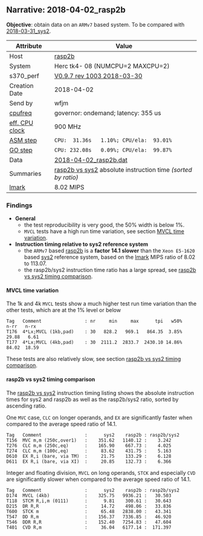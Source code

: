 ## Narrative: 2018-04-02_rasp2b

**Objective**: obtain data on an `ARMv7` based system.
To be compared with [2018-03-31_sys2](2018-03-31_sys2.md).

| Attribute | Value |
| --------- | ----- |
| Host   | [rasp2b](hostinfo_rasp2b.md) |
| System | Herc tk4- 08 (NUMCPU=2 MAXCPU=2) |
| s370_perf | [V0.9.7  rev  1003  2018-03-30](https://github.com/wfjm/s370-perf/blob/2685ff0/codes/s370_perf.asm) |
| Creation Date | 2018-04-02 |
| Send by | wfjm |
| [cpufreq](README_narr.md#user-content-cpufreq) | governor: ondemand; latency: 355 us |
| [eff. CPU clock](README_narr.md#user-content-effclk) | 900 MHz |
| [ASM step](README_narr.md#user-content-asm) | `CPU:  31.36s   1.10%; CPU/ela:  93.01%` |
| [GO step](README_narr.md#user-content-go)   | `CPU: 232.08s   0.09%; CPU/ela:  99.87%` |
| Data | [2018-04-02_rasp2b.dat](../data/2018-04-02_rasp2b.dat) |
| Summaries | [rasp2b vs sys2](sum_2018-04-02_sys2_and_rasp2b.dat) absolute instruction time _(sorted by ratio)_ |
| [lmark](README_narr.md#user-content-lmark) | 8.02 MIPS |

### Findings <a name="find"></a>
- **General**
  - the test reproducibility is very good, the 50% width is below 1%.
  - `MVCL` tests have a high run time variation, see section
    [MVCL time variation](#user-content-find-mvcl-tvar).
- **Instruction timing relative to sys2 reference system**
  - the `ARMv7` based [rasp2b](hostinfo_rasp2b.md) is a **factor 14.1 slower**
    than the `Xeon E5-1620` based [sys2](hostinfo_sys2.md) reference system,
    based on the [lmark](README_narr.md#user-content-lmark) MIPS ratio of
    8.02 to 113.07.
  - the rasp2b/sys2 instruction time ratio has a large spread, see
    [rasp2b vs sys2 timing comparison](#user-content-find-vs-sys2).

#### MVCL time variation <a name="find-mvcl-tvar"></a>
The 1k and 4k `MVCL` tests show a much higher test run time variation than the
other tests, which are at the 1% level or below
```
Tag   Comment                : nr     min     max      tpi   w50%    n-rr   n-rx
T176  4*Lx;MVCL (1kb,pad)    : 30   828.2   969.1   864.35  3.85%   29.88   6.61
T177  4*Lx;MVCL (4kb,pad)    : 30  2111.2  2833.7  2430.10 14.86%   84.02  18.59
```
These tests are also relatively slow, see section
[rasp2b vs sys2 timing comparison](#user-content-find-vs-sys2).

#### rasp2b vs sys2 timing comparison <a name="find-vs-sys2"></a>
The [rasp2b vs sys2](sum_2018-04-02_sys2_and_rasp2b.dat) instruction
timing listing shows the  absolute instruction times for sys2 and rasp2b
as well as the rasp2b/sys2 ratio, sorted by ascending ratio.

One `MVC` case, `CLC` on longer operands, and `EX` are significantly faster
when compared to the average speed ratio of 14.1.
```
Tag   Comment                :      sys2    rasp2b : rasp2b/sys2
T156  MVC m,m (250c,over1)   :    351.62   1140.12 :    3.242
T276  CLC m,m (250c,eq)      :    165.90    667.73 :    4.025
T274  CLC m,m (100c,eq)      :     83.62    431.75 :    5.163
D610  EX R,i (bare, via TM)  :     21.75    133.29 :    6.128
D611  EX R,i (bare, via XI)  :     20.85    132.73 :    6.366
```

Integer and floating division, `MVCL` on long operands, `STCK` and especially
`CVD` are significantly slower when compared to the average speed ratio of 14.1.
```
Tag   Comment                :      sys2    rasp2b : rasp2b/sys2
D174  MVCL (4kb)             :    325.75   9936.21 :   30.503
T118  STCM R,i,m (0111)      :      9.81    300.61 :   30.643
D215  DR R,R                 :     14.72    498.06 :   33.836
T600  STCK m                 :     65.48   2838.00 :   43.341
T547  DD R,m                 :    156.37   7336.85 :   46.920
T546  DDR R,R                :    152.40   7254.83 :   47.604
T401  CVD R,m                :     36.04   6177.14 :  171.397
```
